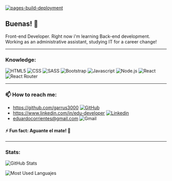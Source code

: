 [![pages-build-deployment](https://github.com/garrus3000/garrus3000/actions/workflows/pages/pages-build-deployment/badge.svg)](https://github.com/garrus3000/garrus3000/actions/workflows/pages/pages-build-deployment)

## Buenas! 👋
Front-end Developer. Right now i'm learning Back-end development. Working as an administrative assistant, studying IT for a career change!
***
 
### Knowledge:
![HTML5](https://img.shields.io/badge/HTML5-E34F26?style=for-the-badge&logo=html5&logoColor=white) ![CSS](https://img.shields.io/badge/CSS3-1572B6?style=for-the-badge&logo=css3&logoColor=white) ![SASS](https://img.shields.io/badge/Sass-CC6699?style=for-the-badge&logo=sass&logoColor=white) ![Bootstrap](https://img.shields.io/badge/Bootstrap-563D7C?style=for-the-badge&logo=bootstrap&logoColor=white) ![Javascript](https://img.shields.io/badge/JavaScript-323330?style=for-the-badge&logo=javascript&logoColor=F7DF1E) ![Node.js](https://img.shields.io/badge/Node.js-43853D?style=for-the-badge&logo=node.js&logoColor=white) ![React](https://img.shields.io/badge/React-20232A?style=for-the-badge&logo=react&logoColor=61DAFB) ![React Router](https://img.shields.io/badge/React_Router-CA4245?style=for-the-badge&logo=react-router&logoColor=white)
 ***
 
### 📫 How to reach me:
- https://github.com/garrus3000 [![GitHub](https://img.shields.io/badge/GitHub-100000?style=for-the-badge&logo=github&logoColor=white)](https://github.com/garrus3000)
- https://www.linkedin.com/in/edu-developer [![Linkedin](https://img.shields.io/badge/LinkedIn-0077B5?style=for-the-badge&logo=linkedin&logoColor=whit)](https://www.linkedin.com/in/edu-developer)
- eduardocorrientes@gmail.com ![Gmail](https://img.shields.io/badge/Gmail-D14836?style=for-the-badge&logo=gmail&logoColor=white)

#### ⚡ Fun fact: Aguante el mate! 🧉
***

 
 ### Stats:
![GitHub Stats](https://github-readme-stats.vercel.app/api?username=garrus3000&theme=blue-green)

![Most Used Languajes](https://github-readme-stats.vercel.app/api/top-langs/?username=garrus3000&theme=blue-green)
